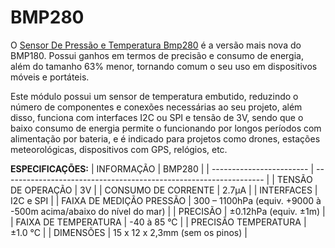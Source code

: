 # BMP280

O [Sensor De Pressão e Temperatura Bmp280](https://datasheets.eletrogate.com/BMP280.pdf) é a versão mais nova do BMP180. Possui ganhos em termos de precisão e consumo de energia, além do tamanho 63% menor, tornando comum o seu uso em dispositivos móveis e portáteis.

Este módulo possui um sensor de temperatura embutido, reduzindo o número de componentes e conexões necessárias ao seu projeto, além disso, funciona com interfaces I2C ou SPI e tensão de 3V, sendo que o baixo consumo de energia permite o funcionando por longos períodos com alimentação por bateria, e é indicado para projetos como drones, estações meteorológicas, dispositivos com GPS, relógios, etc.

**ESPECIFICAÇÕES:**
| INFORMAÇÃO               | BMP280                                                            |
| ------------------------ | ----------------------------------------------------------------- |
| TENSÃO DE OPERAÇÃO       | 3V                                                                |
| CONSUMO DE CORRENTE      | 2.7µA                                                             |
| INTERFACES               | I2C e SPI                                                         |
| FAIXA DE MEDIÇÃO PRESSÃO | 300 – 1100hPa (equiv. +9000 à -500m acima/abaixo do nível do mar) |
| PRECISÃO                 | ±0.12hPa (equiv. ±1m)                                             |
| FAIXA DE TEMPERATURA     | -40 à 85 °C                                                       |
| PRECISÃO TEMPERATURA     | ±1.0 °C                                                           |
| DIMENSÕES                | 15 x 12 x 2,3mm (sem os pinos)                                    |
